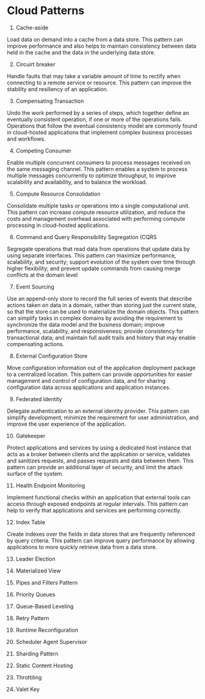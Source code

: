 # Cloud Patterns

1. Cache-aside 

Load data on demand into a cache from a data store. This pattern can improve performance and also helps to maintain consistency between data held in the cache and the data in the underlying data store.

2. Circuirt breaker

Handle faults that may take a variable amount of time to rectify when connecting to a remote service or resource. This pattern can improve the stability and resiliency of an application.

3. Compensating Transaction

Undo the work performed by a series of steps, which together define an eventually consistent operation, if one or more of the operations fails. Operations that follow the eventual consistency model are commonly found in cloud-hosted applications that implement complex business processes and workflows.

4. Competing Consumer

Enable multiple concurrent consumers to process messages received on the same messaging channel. This pattern enables a system to process multiple messages concurrently to optimize throughput, to improve scalability and availability, and to balance the workload.

5. Compute Resource Consolidation

Consolidate multiple tasks or operations into a single computational unit. This pattern can increase compute resource utilization, and reduce the costs and management overhead associated with performing compute processing in cloud-hosted applications.

6. Command and Query Responsibility Segregation (CQRS

Segregate operations that read data from operations that update data by using separate interfaces. This pattern can maximize performance, scalability, and security; support evolution of the system over time through higher flexibility; and prevent update commands from causing merge conflicts at the domain level

7. Event Sourcing 

Use an append-only store to record the full series of events that describe actions taken on data in a domain, rather than storing just the current state, so that the store can be used to materialize the domain objects. This pattern can simplify tasks in complex domains by avoiding the requirement to synchronize the data model and the business domain; improve performance, scalability, and responsiveness; provide consistency for transactional data; and maintain full audit trails and history that may enable compensating actions.


8. External Configuration Store

Move configuration information out of the application deployment package to a centralized location. This pattern can provide opportunities for easier management and control of configuration data, and for sharing configuration data across applications and application instances.

9. Federated Identity

Delegate authentication to an external identity provider. This pattern can simplify development, minimize the requirement for user administration, and improve the user experience of the application.


10. Gatekeeper

Protect applications and services by using a dedicated host instance that acts as a broker between clients and the application or service, validates and sanitizes requests, and passes requests and data between them. This pattern can provide an additional layer of security, and limit the attack surface of the system.


11. Health Endpoint Monitoring

Implement functional checks within an application that external tools can access through exposed endpoints at regular intervals. This pattern can help to verify that applications and services are performing correctly.

12. Index Table

Create indexes over the fields in data stores that are frequently referenced by query criteria. This pattern can improve query performance by allowing applications to more quickly retrieve data from a data store.

13. Leader Election



14. Materialized View 
15. Pipes and Filters Pattern
16. Priority Queues 
17. Queue-Based Leveling
18. Retry Pattern
19. Runtime Reconfiguration
20. Scheduler Agent Supervisor
21. Sharding Pattern
22. Static Content Hosting
23. Throttiling 
24. Valet Key

